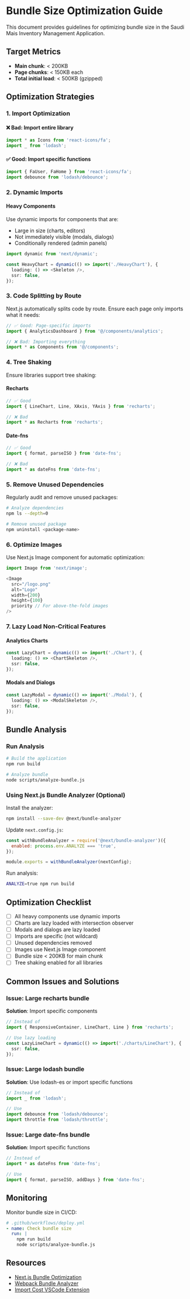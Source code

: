 # Bundle Size Optimization Guide

This document provides guidelines for optimizing bundle size in the Saudi Mais Inventory Management Application.

## Target Metrics

- **Main chunk**: < 200KB
- **Page chunks**: < 150KB each
- **Total initial load**: < 500KB (gzipped)

## Optimization Strategies

### 1. Import Optimization

#### ❌ Bad: Import entire library
```typescript
import * as Icons from 'react-icons/fa';
import _ from 'lodash';
```

#### ✅ Good: Import specific functions
```typescript
import { FaUser, FaHome } from 'react-icons/fa';
import debounce from 'lodash/debounce';
```

### 2. Dynamic Imports

#### Heavy Components
Use dynamic imports for components that are:
- Large in size (charts, editors)
- Not immediately visible (modals, dialogs)
- Conditionally rendered (admin panels)

```typescript
import dynamic from 'next/dynamic';

const HeavyChart = dynamic(() => import('./HeavyChart'), {
  loading: () => <Skeleton />,
  ssr: false,
});
```

### 3. Code Splitting by Route

Next.js automatically splits code by route. Ensure each page only imports what it needs:

```typescript
// ✅ Good: Page-specific imports
import { AnalyticsDashboard } from '@/components/analytics';

// ❌ Bad: Importing everything
import * as Components from '@/components';
```

### 4. Tree Shaking

Ensure libraries support tree shaking:

#### Recharts
```typescript
// ✅ Good
import { LineChart, Line, XAxis, YAxis } from 'recharts';

// ❌ Bad
import * as Recharts from 'recharts';
```

#### Date-fns
```typescript
// ✅ Good
import { format, parseISO } from 'date-fns';

// ❌ Bad
import * as dateFns from 'date-fns';
```

### 5. Remove Unused Dependencies

Regularly audit and remove unused packages:

```bash
# Analyze dependencies
npm ls --depth=0

# Remove unused package
npm uninstall <package-name>
```

### 6. Optimize Images

Use Next.js Image component for automatic optimization:

```typescript
import Image from 'next/image';

<Image
  src="/logo.png"
  alt="Logo"
  width={200}
  height={100}
  priority // For above-the-fold images
/>
```

### 7. Lazy Load Non-Critical Features

#### Analytics Charts
```typescript
const LazyChart = dynamic(() => import('./Chart'), {
  loading: () => <ChartSkeleton />,
  ssr: false,
});
```

#### Modals and Dialogs
```typescript
const LazyModal = dynamic(() => import('./Modal'), {
  loading: () => <ModalSkeleton />,
  ssr: false,
});
```

## Bundle Analysis

### Run Analysis
```bash
# Build the application
npm run build

# Analyze bundle
node scripts/analyze-bundle.js
```

### Using Next.js Bundle Analyzer (Optional)

Install the analyzer:
```bash
npm install --save-dev @next/bundle-analyzer
```

Update `next.config.js`:
```javascript
const withBundleAnalyzer = require('@next/bundle-analyzer')({
  enabled: process.env.ANALYZE === 'true',
});

module.exports = withBundleAnalyzer(nextConfig);
```

Run analysis:
```bash
ANALYZE=true npm run build
```

## Optimization Checklist

- [ ] All heavy components use dynamic imports
- [ ] Charts are lazy loaded with intersection observer
- [ ] Modals and dialogs are lazy loaded
- [ ] Imports are specific (not wildcard)
- [ ] Unused dependencies removed
- [ ] Images use Next.js Image component
- [ ] Bundle size < 200KB for main chunk
- [ ] Tree shaking enabled for all libraries

## Common Issues and Solutions

### Issue: Large recharts bundle

**Solution**: Import specific components
```typescript
// Instead of
import { ResponsiveContainer, LineChart, Line } from 'recharts';

// Use lazy loading
const LazyLineChart = dynamic(() => import('./charts/LineChart'), {
  ssr: false,
});
```

### Issue: Large lodash bundle

**Solution**: Use lodash-es or import specific functions
```typescript
// Instead of
import _ from 'lodash';

// Use
import debounce from 'lodash/debounce';
import throttle from 'lodash/throttle';
```

### Issue: Large date-fns bundle

**Solution**: Import specific functions
```typescript
// Instead of
import * as dateFns from 'date-fns';

// Use
import { format, parseISO, addDays } from 'date-fns';
```

## Monitoring

Monitor bundle size in CI/CD:

```yaml
# .github/workflows/deploy.yml
- name: Check bundle size
  run: |
    npm run build
    node scripts/analyze-bundle.js
```

## Resources

- [Next.js Bundle Optimization](https://nextjs.org/docs/app/building-your-application/optimizing/bundle-analyzer)
- [Webpack Bundle Analyzer](https://github.com/webpack-contrib/webpack-bundle-analyzer)
- [Import Cost VSCode Extension](https://marketplace.visualstudio.com/items?itemName=wix.vscode-import-cost)

